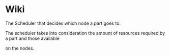 # Wiki

The Scheduler that decides which node a part goes to.

The scheduler takes into consideration the amount of resources required by a part and those available

on the nodes.
